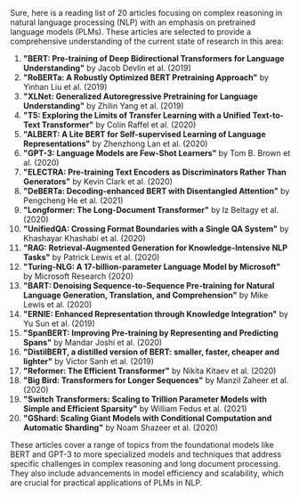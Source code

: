 Sure, here is a reading list of 20 articles focusing on complex reasoning in natural language processing (NLP) with an emphasis on pretrained language models (PLMs). These articles are selected to provide a comprehensive understanding of the current state of research in this area:

1. **"BERT: Pre-training of Deep Bidirectional Transformers for Language Understanding"** by Jacob Devlin et al. (2019)
2. **"RoBERTa: A Robustly Optimized BERT Pretraining Approach"** by Yinhan Liu et al. (2019)
3. **"XLNet: Generalized Autoregressive Pretraining for Language Understanding"** by Zhilin Yang et al. (2019)
4. **"T5: Exploring the Limits of Transfer Learning with a Unified Text-to-Text Transformer"** by Colin Raffel et al. (2020)
5. **"ALBERT: A Lite BERT for Self-supervised Learning of Language Representations"** by Zhenzhong Lan et al. (2020)
6. **"GPT-3: Language Models are Few-Shot Learners"** by Tom B. Brown et al. (2020)
7. **"ELECTRA: Pre-training Text Encoders as Discriminators Rather Than Generators"** by Kevin Clark et al. (2020)
8. **"DeBERTa: Decoding-enhanced BERT with Disentangled Attention"** by Pengcheng He et al. (2021)
9. **"Longformer: The Long-Document Transformer"** by Iz Beltagy et al. (2020)
10. **"UnifiedQA: Crossing Format Boundaries with a Single QA System"** by Khashayar Khashabi et al. (2020)
11. **"RAG: Retrieval-Augmented Generation for Knowledge-Intensive NLP Tasks"** by Patrick Lewis et al. (2020)
12. **"Turing-NLG: A 17-billion-parameter Language Model by Microsoft"** by Microsoft Research (2020)
13. **"BART: Denoising Sequence-to-Sequence Pre-training for Natural Language Generation, Translation, and Comprehension"** by Mike Lewis et al. (2020)
14. **"ERNIE: Enhanced Representation through Knowledge Integration"** by Yu Sun et al. (2019)
15. **"SpanBERT: Improving Pre-training by Representing and Predicting Spans"** by Mandar Joshi et al. (2020)
16. **"DistilBERT, a distilled version of BERT: smaller, faster, cheaper and lighter"** by Victor Sanh et al. (2019)
17. **"Reformer: The Efficient Transformer"** by Nikita Kitaev et al. (2020)
18. **"Big Bird: Transformers for Longer Sequences"** by Manzil Zaheer et al. (2020)
19. **"Switch Transformers: Scaling to Trillion Parameter Models with Simple and Efficient Sparsity"** by William Fedus et al. (2021)
20. **"GShard: Scaling Giant Models with Conditional Computation and Automatic Sharding"** by Noam Shazeer et al. (2020)

These articles cover a range of topics from the foundational models like BERT and GPT-3 to more specialized models and techniques that address specific challenges in complex reasoning and long document processing. They also include advancements in model efficiency and scalability, which are crucial for practical applications of PLMs in NLP.